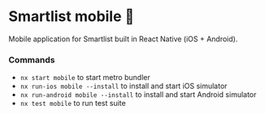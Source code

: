 # Smartlist mobile 📱

Mobile application for Smartlist built in React Native (iOS + Android).

### Commands

- `nx start mobile` to start metro bundler
- `nx run-ios mobile --install` to install and start iOS simulator
- `nx run-android mobile --install` to install and start Android simulator
- `nx test mobile` to run test suite
